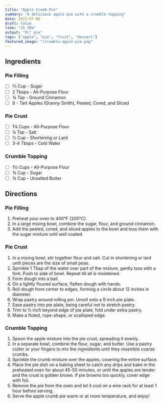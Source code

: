 ```yaml
---
title: "Apple Crumb Pie"
summary: "A delicious apple pie with a crumble topping"
date: 2023-07-08
draft: false
time: "1h 30m"
output: "9\" pie"
tags: ["apple", "pie", "fruit", "dessert"]
featured_image: "/crumble-apple-pie.png"
---
```


## Ingredients

### Pie Filling

- [ ] ⅔ Cup - Sugar
- [ ] 2 Tbsps - All-Purpose Flour
- [ ] ¾ Tsp - Ground Cinnamon
- [ ] 8 - Tart Apples (Granny Smith), Peeled, Cored, and Sliced

### Pie Crust

- [ ] 1¼ Cups - All-Purpose Flour
- [ ] ¼ Tsp - Salt
- [ ] ⅓ Cup - Shortening or Lard
- [ ] 3-4 Tbsps - Cold Water

### Crumble Topping

- [ ] 1½ Cups - All-Purpose Flour
- [ ] ¾ Cup - Sugar
- [ ] ¾ Cup - Unsalted Butter

## Directions

### Pie Filling

1. Preheat your oven to 400°F (205°C).
2. In a large mixing bowl, combine the sugar, flour, and ground cinnamon.
3. Add the peeled, cored, and sliced apples to the bowl and toss them with the sugar mixture until well coated.

### Pie Crust

1. In a mixing bowl, stir together flour and salt. Cut in shortening or lard until pieces are the size of small peas.
2. Sprinkle 1 Tbsp of the water over part of the mixture, gently toss with a fork. Push to side of bowl. Repeat till all is moistened.
3. Form dough into a ball.
4. On a lightly floured surface, flatten dough with hands.
5. Roll dough from center to edges, forming a circle about 12 inches in diameter.
6. Wrap pastry around rolling pin. Unroll onto a 9 inch pie plate.
7. Ease pastry into pie plate, being careful not to stretch pastry.
8. Trim to ½ inch beyond edge of pie plate, fold under extra pastry.
9. Make a fluted, rope-shape, or scalloped edge.

### Crumble Topping

1. Spoon the apple mixture into the pie crust, spreading it evenly.
2. In a separate bowl, combine the flour, sugar, and butter. Use a pastry cutter or your fingers to mix the ingredients until they resemble coarse crumbs.
3. Sprinkle the crumb mixture over the apples, covering the entire surface.
4. Place the pie dish on a baking sheet to catch any drips and bake in the preheated oven for about 45-50 minutes, or until the apples are tender and the crust is golden brown. If pie browns too quickly, cover edge with foil.
5. Remove the pie from the oven and let it cool on a wire rack for at least 1 hour before serving.
6. Serve the apple crumb pie warm or at room temperature, and enjoy!

